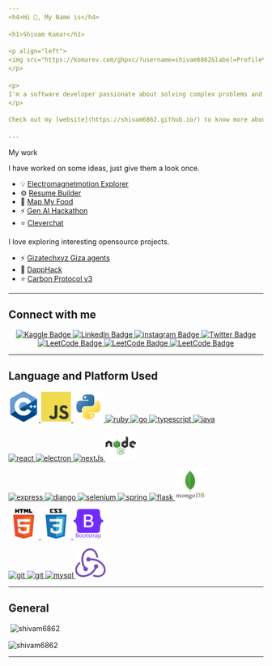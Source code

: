 ```yaml
---
<h4>Hi 👋, My Name is</h4>

<h1>Shivam Kumar</h1>

<p align="left">
<img src="https://komarev.com/ghpvc/?username=shivam6862&label=Profile%20views&color=0e75b6&style=flat" alt="shivam6862" />
</p>

<p>
I'm a software developer passionate about solving complex problems and building elegant solutions. I constantly challenge myself to improve my skills and stay up-to-date with the latest technologies. Additionally, my expertise extends to data analytics and machine learning, with a successful track record in Kaggle competitions.
</p>

Check out my [website](https://shivam6862.github.io/) to know more about me.

---
```

My work

I have worked on some ideas, just give them a look once.
- 💡 [Electromagnetmotion Explorer](https://github.com/shivam6862/Electromagnetmotion-explorer)
- ⚙️ [Resume Builder](https://github.com/shivam6862/Resume-Builder-app)
- 🚀 [Map My Food](https://github.com/shivam6862/Map-My-Food)
- ⚡ [Gen AI Hackathon](https://github.com/shivam6862/Gen-AI-Hackathon)
- ⭐ [Cleverchat](https://github.com/shivam6862/cleverchat)

I love exploring interesting opensource projects.
- ⚡ [Gizatechxyz Giza agents](https://github.com/gizatechxyz/giza-agents)
- 🚀 [DappHack](https://github.com/BlocSoc-iitr/DappHack)
- ⭐ [Carbon Protocol v3](https://github.com/carbonable-labs/carbon-protocol-v3)

---

<h2 align="left">Connect with me </h2>

<p align="center">
  <a href="https://www.kaggle.com/shivam6862/">
    <img
      src="https://img.shields.io/badge/Kaggle-20BEFF?style=for-the-badge&logo=Kaggle&logoColor=white"
      alt="Kaggle Badge"
    />
  </a>
  <a href="https://www.linkedin.com/in/shivam6862/">
    <img
      src="https://img.shields.io/badge/LinkedIn-0077B5?style=for-the-badge&logo=linkedin&logoColor=white"
      alt="LinkedIn Badge"
    />
  </a>
  <a href="https://www.instagram.com/shivam_kr_634/">
    <img
      src="https://img.shields.io/badge/Instagram-E4405F?style=for-the-badge&logo=instagram&logoColor=white"
      alt="instagram Badge"
    />
  </a>
  <a href="https://twitter.com/shivam_Kr_634">
    <img
      src="https://img.shields.io/badge/Twitter-1DA1F2?style=for-the-badge&logo=twitter&logoColor=white"
      alt="Twitter Badge"
    />
  </a>
  <a href="https://codeforces.com/profile/1_shivam">
    <img
      src="https://img.shields.io/badge/Codeforces-445f9d?style=for-the-badge&logo=Codeforces&logoColor=white"
      alt="LeetCode Badge"
    />
  </a>
  <a href="https://leetcode.com/1_shivam">
    <img
      src="https://img.shields.io/badge/-LeetCode-FFA116?style=for-the-badge&logo=LeetCode&logoColor=black"
      alt="LeetCode Badge"
    />
  </a>
  <a href="https://www.codechef.com/users/shivam_123kr">
    <img
      src="https://img.shields.io/badge/Codechef-%23B92B27.svg?&style=for-the-badge&logo=Codechef&logoColor=white"
      alt="LeetCode Badge"
    />
  </a>
</p>

---

<h2 align="left">Language and Platform Used </h2>

<p align="left">
  <a href="https://cp-algorithms.com/" target="_blank" rel="noreferrer">
    <img
      src="https://raw.githubusercontent.com/devicons/devicon/master/icons/cplusplus/cplusplus-original.svg"
      alt="cplusplus"
      width="60"
      height="60"
    />
  </a>
  <a
    href="https://devdocs.io/javascript/"
    target="_blank"
    rel="noreferrer"
  >
    <img
      src="https://raw.githubusercontent.com/devicons/devicon/master/icons/javascript/javascript-original.svg"
      alt="javascript"
      width="60"
      height="60"
    />
  </a>
  <a href="https://www.python.org" target="_blank" rel="noreferrer">
    <img
      src="https://raw.githubusercontent.com/devicons/devicon/master/icons/python/python-original.svg"
      alt="python"
      width="60"
      height="60"
    />
  </a>
  <a href="https://www.ruby-lang.org/en/documentation//" target="_blank" rel="noreferrer">
    <img src="https://cdn.jsdelivr.net/gh/devicons/devicon/icons/ruby/ruby-original.svg"
    alt="ruby"
      width="60"
      height="60"/>
   </a>
  <a href="https://go.dev/doc/" target="_blank" rel="noreferrer">
    <img src="https://cdn.jsdelivr.net/gh/devicons/devicon/icons/go/go-original-wordmark.svg"
    alt="go"
      width="60"
      height="60"/>
   </a>
     <a href="https://devdocs.io/typescript/" target="_blank" rel="noreferrer">
    <img
      src="https://cdn.jsdelivr.net/gh/devicons/devicon/icons/typescript/typescript-original.svg"
      alt="typescript"
      width="60"
      height="60"
    />
  </a>
  <a href="https://docs.oracle.com/en/java/" target="_blank" rel="noreferrer">
    <img
      src="https://cdn.jsdelivr.net/gh/devicons/devicon/icons/java/java-plain.svg"
      alt="java"
      width="60"
      height="60"
    />
  </a>
</p
<p align="left">
<a href="https://reactjs.org/" target="_blank" rel="noreferrer">
    <img
      src="https://cdn.jsdelivr.net/gh/devicons/devicon/icons/react/react-original-wordmark.svg"
      alt="react"
      width="60"
      height="60"
    />
  </a>
  <a href="https://www.electronjs.org/docs/latest" target="_blank" rel="noreferrer">
    <img
      src="https://cdn.jsdelivr.net/gh/devicons/devicon/icons/electron/electron-original.svg"
      alt="electron"
      width="60"
      height="60"
    />
  </a>
  <a href="https://nextjs.org/docs" target="_blank" rel="noreferrer">
    <img
      src="https://cdn.jsdelivr.net/gh/devicons/devicon/icons/nextjs/nextjs-original.svg"
      alt="nextJs"
      width="60"
      height="60"
    />
  </a>
    <a href="https://nodejs.org" target="_blank" rel="noreferrer">
    <img
      src="https://raw.githubusercontent.com/devicons/devicon/master/icons/nodejs/nodejs-original-wordmark.svg"
      alt="nodejs"
      width="60"
      height="60"
    />
  </a>
</p
<p align="left">
  <a href="https://expressjs.com" target="_blank" rel="noreferrer">
    <img
      src="https://cdn.jsdelivr.net/gh/devicons/devicon/icons/express/express-original-wordmark.svg"
      alt="express"
      width="60"
      height="60"
    />
  </a>
      <a href="https://devdocs.io/django/" target="_blank" rel="noreferrer">
    <img
      src="https://cdn.jsdelivr.net/gh/devicons/devicon/icons/django/django-plain.svg"
      alt="django"
      width="60"
      height="60"
    />
  </a>
  <a href="https://www.selenium.dev/documentation/" target="_blank" rel="noreferrer">
    <img
      src="https://cdn.jsdelivr.net/gh/devicons/devicon/icons/selenium/selenium-original.svg"
      alt="selenium"
      width="60"
      height="60"
    />
  </a>
  <a href="https://docs.spring.io/spring-boot/docs/current/reference/htmlsingle/" target="_blank" rel="noreferrer">
    <img
      src="https://cdn.jsdelivr.net/gh/devicons/devicon/icons/spring/spring-original.svg"
      alt="spring"
      width="60"
      height="60"
    />
  </a>
  <a href="https://flask.palletsprojects.com/en/3.0.x/" target="_blank" rel="noreferrer">
    <img
      src="https://cdn.jsdelivr.net/gh/devicons/devicon/icons/flask/flask-original.svg"
      alt="flask"
      width="60"
      height="60"
    />
  </a>
    <a href="https://www.mongodb.com/" target="_blank" rel="noreferrer">
    <img
      src="https://raw.githubusercontent.com/devicons/devicon/master/icons/mongodb/mongodb-original-wordmark.svg"
      alt="mongodb"
      width="60"
      height="60"
    />
  </a>
</p
<p align="left">
  <a href="https://devdocs.io/html/" target="_blank" rel="noreferrer">
    <img
      src="https://raw.githubusercontent.com/devicons/devicon/master/icons/html5/html5-original-wordmark.svg"
      alt="html5"
      width="60"
      height="60"
    />
  </a>
  <a href="https://devdocs.io/css/" target="_blank" rel="noreferrer">
    <img
      src="https://raw.githubusercontent.com/devicons/devicon/master/icons/css3/css3-original-wordmark.svg"
      alt="css3"
      width="60"
      height="60"
    />
  </a>
  <a href="https://getbootstrap.com" target="_blank" rel="noreferrer">
    <img
      src="https://raw.githubusercontent.com/devicons/devicon/master/icons/bootstrap/bootstrap-plain-wordmark.svg"
      alt="bootstrap"
      width="60"
      height="60"
    />
  </a>
</p
<p align="left">
  <a href="https://git-scm.com/" target="_blank" rel="noreferrer">
    <img
      src="https://www.vectorlogo.zone/logos/git-scm/git-scm-icon.svg"
      alt="git"
      width="60"
      height="60"
    />
  </a>
  <a href="https://docs.github.com/en" target="_blank" rel="noreferrer">
    <img
      src="https://cdn.jsdelivr.net/gh/devicons/devicon/icons/github/github-original.svg"
      alt="git"
      width="60"
      height="60"
    />
  </a>
  <a href="https://www.mysql.com/" target="_blank" rel="noreferrer">
    <img
      src="https://cdn.jsdelivr.net/gh/devicons/devicon/icons/mysql/mysql-original-wordmark.svg"
      alt="mysql"
      width="60"
      height="60"
    />
  </a>
  <a href="https://redux.js.org" target="_blank" rel="noreferrer">
    <img
      src="https://raw.githubusercontent.com/devicons/devicon/master/icons/redux/redux-original.svg"
      alt="redux"
      width="60"
      height="60"
    />
  </a>
</p>

---

<h2 align="left">General</h2>

<p>
  &nbsp;<img
    align="center"
    src="https://github-readme-stats.vercel.app/api?username=shivam6862&show_icons=true&locale=en&theme=dark&background=000000"
    alt="shivam6862"
  />
</p>

<p>
  <img
    align="center"
    src="https://github-readme-streak-stats.herokuapp.com/?user=shivam6862&theme=dark&background=000000"
    alt="shivam6862"
  />
</p>

---
